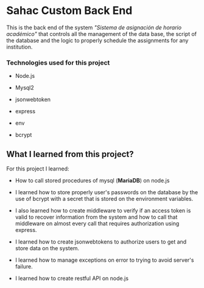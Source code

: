 # Sahac Custom Back End

This is the back end of the system *"Sistema de asignación de horario académico"* that controls all the management of the data base, the script of the database and the logic to properly schedule the assignments for any institution.

### Technologies used for this project

* Node.js

* Mysql2

* jsonwebtoken

* express

* env

* bcrypt

## What I learned from this project?

For this project I learned:

* How to call stored procedures of mysql (**MariaDB**) on node.js

* I learned how to store properly user's passwords on the database by the use of bcrypt with a secret that is stored on the environment variables.

* I also learned how to create middleware to verify if an access token is valid to recover information from the system and how to call that middleware on almost every call that requires authorization using express.

* I learned how to create jsonwebtokens to authorize users to get and store data on the system.

* I learned how to manage exceptions on error to trying to avoid server's failure.

* I learned how to create restful API on node.js


